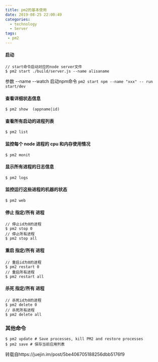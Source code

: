 ```yaml
---
title: pm2的基本使用
date: 2019-08-25 22:00:49
categories:
  - technology
  - Server
tags:
 - pm2
---
```

#### 启动
```
// start命令启动对应的node server文件
$ pm2 start ./build/server.js --name alisaname

```
参数
--name
--watch
启动npm命令
`pm2 start npm --name "xxx" -- run start/dev
`

#### 查看详细状态信息
```
$ pm2 show  (appname|id)
```
#### 查看所有启动的进程列表
```
$ pm2 list
```
#### 监控每个 node 进程的 cpu 和内存使用情况
```
$ pm2 monit
```
#### 显示所有进程的日志信息
```
$ pm2 logs
```
#### 监控运行这些进程的机器的状态
```
$ pm2 web
```
#### 停止 指定/所有 进程
```
// 停止id为0的进程
$ pm2 stop 0
// 停止所有进程
$ pm2 stop all

```
#### 重启 指定/所有 进程
```
// 重启id为0的进程
$ pm2 restart 0
// 重启所有进程
$ pm2 restart all
```
#### 杀死 指定/所有 进程
```
// 杀死id为0的进程
$ pm2 delete 0
// 杀死所有进程
$ pm2 delete all
```
### 其他命令
```
$ pm2 update # Save processes, kill PM2 and restore processes
$ pm2 save # 保存当前应用列表
```
转载自https://juejin.im/post/5be406705188256dbb5176f9